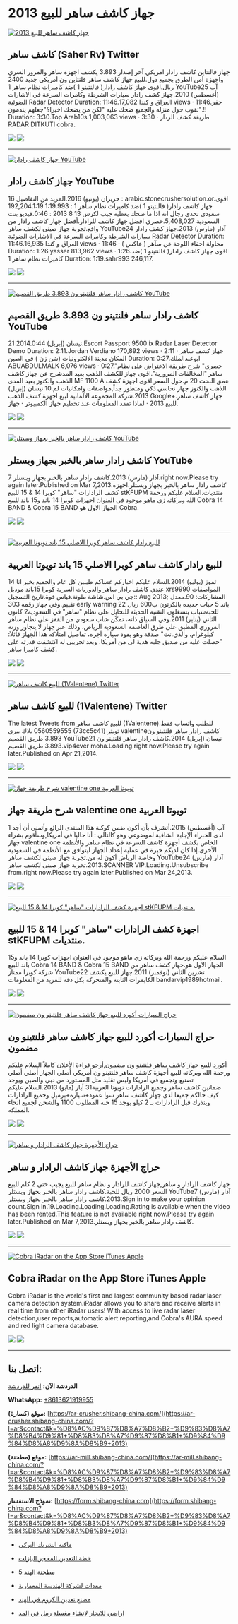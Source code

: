 # جهاز كاشف ساهر للبيع 2013

<a href="https://swt.shibang-china.com/?l=ar&img&k=%D8%AC%D9%87%D8%A7%D8%B2+%D9%83%D8%A7%D8%B4%D9%81+%D8%B3%D8%A7%D9%87%D8%B1+%D9%84%D9%84%D8%A8%D9%8A%D8%B9+2013" target="_blank">![جهاز كاشف ساهر للبيع 2013](http://static.shibang-china.com/all-800x300/357.jpg)</a>

## كاشف ساهر (Saher Rv) Twitter
جهاز فالنتاين كاشف رادار امريكي آخر إصدار 3.893 يكشف اجهزة ساهر والمرور السري واجهزة أمن الطرق بجميع دول.للبيع جهاز كاشف ساهر فلنتاين ون أمريكي جديد 2400 ريال.اقوى جهاز كاشف رادار( فالنتينو 1 )ضد كاميرات نظام ساهر 1 YouTube25 آب (أغسطس) 2010.جهاز كشف رادار سيارات الشرطة وكامرات السرعة في الاشارات الضوئية Radar Detector Duration: 11:46.العراق و كندا 17,082 views &middot; 11:46.حفر ثقوب حول منزله والجميع ضحك عليه &quot;لكن من يضحك اخيرا؟&quot;جعلهم يندمون&quot;.!! Duration: 3:30.Top Arab10s 1,003,063 views &middot; 3:30 &middot; طريقة كشف الردار RADAR DITKUTI cobra.


<a href="https://whatsapp.shibangsoft.com/WhatsApp.php" target="_blank" title="WhatsApp">![](http://static.shibang-china.com/icon/whatsapp.png)</a> <a href="https://swt.shibang-china.com/?l=ar&icon&k=%D8%AC%D9%87%D8%A7%D8%B2+%D9%83%D8%A7%D8%B4%D9%81+%D8%B3%D8%A7%D9%87%D8%B1+%D9%84%D9%84%D8%A8%D9%8A%D8%B9+2013" target="_blank">![](http://static.shibang-china.com/icon/chat-ar.png)</a>

---

<a href="https://swt.shibang-china.com/?l=ar&img&k=%D8%AC%D9%87%D8%A7%D8%B2+%D9%83%D8%A7%D8%B4%D9%81+%D8%B3%D8%A7%D9%87%D8%B1+%D9%84%D9%84%D8%A8%D9%8A%D8%B9+2013" target="_blank">![جهاز كاشف رادار YouTube](http://static.shibang-china.com/all-800x300/584.jpg)</a>

## جهاز كاشف رادار YouTube
16 حزيران (يونيو) 2016.المزيد من التفاصيل : arabic.stonecrushersolution.or.اقوى جهاز كاشف رادار( فالنتينو 1 )ضد كاميرات نظام ساهر 1 : 1:19.993 192,204.1:19 سعودى تحدى رجال انه اذا ما ضحك يعطيه جيب لكزس 13 8 2013 : 0:46.فيديو بنت السعودية 5,408,027.حصري افضل جهاز كاشف للرادار.أفضل جهاز كاشف رادار من واقع.تجربة جهاز صيني لكشف ساهر YouTube24 آذار (مارس) 2013.جهاز كشف رادار سيارات الشرطة وكامرات السرعة في الاشارات الضوئية Radar Detector Duration: 11:46.العراق و كندا 16,935 views &middot; 11:46 &middot; محاولة اخفاء اللوحة عن سآهر ( عاكس ) Duration: 1:26.yasser 813,962 views &middot; 1:26.اقوى جهاز كاشف رادار( فالنتينو 1 )ضد كاميرات نظام ساهر 1 Duration: 1:19.sahr993 246,117.


<a href="https://whatsapp.shibangsoft.com/WhatsApp.php" target="_blank" title="WhatsApp">![](http://static.shibang-china.com/icon/whatsapp.png)</a> <a href="https://swt.shibang-china.com/?l=ar&icon&k=%D8%AC%D9%87%D8%A7%D8%B2+%D9%83%D8%A7%D8%B4%D9%81+%D8%B3%D8%A7%D9%87%D8%B1+%D9%84%D9%84%D8%A8%D9%8A%D8%B9+2013" target="_blank">![](http://static.shibang-china.com/icon/chat-ar.png)</a>

---

<a href="https://swt.shibang-china.com/?l=ar&img&k=%D8%AC%D9%87%D8%A7%D8%B2+%D9%83%D8%A7%D8%B4%D9%81+%D8%B3%D8%A7%D9%87%D8%B1+%D9%84%D9%84%D8%A8%D9%8A%D8%B9+2013" target="_blank">![كاشف رادار ساهر فلنتينو ون 3.893 طريق القصيم YouTube](http://static.shibang-china.com/all-800x300/937.jpg)</a>

## كاشف رادار ساهر فلنتينو ون 3.893 طريق القصيم YouTube
21 نيسان (إبريل) 2014.0:44.Escort Passport 9500 ix Radar Laser Detector Demo Duration: 2:11.Jordan Verdiano 170,892 views &middot; 2:11 &middot; جهاز كشف ساهر المكان مدينة الالكترونيات (شن زن ) في الصين Duration: 0:27.ابوعبدالملك ABUABDULMALK 6,076 views &middot; 0:27.&quot;حصري&quot; شرح طريقة الاعتراض على نظام ساهر &quot;المخالفات المرورية&quot;.اقوى جهاز للكشف الذهب بعيد المدشرح عن جهاز كاشف الذهب والكنوز بعيد المدى MF 1100 A عمق البحث 20 م.حول السعر.اقوى اجهزة كشف الذهب والكنوز جهاز نحاسي ذكي ومتطور جداً,مواصفات وامكانيات لم.10 نيسان (إبريل) 2013.شركة المجموعة الألمانية لبيع اجهزة كشف الذهب Google+.جهاز كاشف ساهر للبيع 2013 &middot; لماذا تفقد المعلومات عند تحطيم جهاز الكمبيوتر &middot; جهاز.


<a href="https://whatsapp.shibangsoft.com/WhatsApp.php" target="_blank" title="WhatsApp">![](http://static.shibang-china.com/icon/whatsapp.png)</a> <a href="https://swt.shibang-china.com/?l=ar&icon&k=%D8%AC%D9%87%D8%A7%D8%B2+%D9%83%D8%A7%D8%B4%D9%81+%D8%B3%D8%A7%D9%87%D8%B1+%D9%84%D9%84%D8%A8%D9%8A%D8%B9+2013" target="_blank">![](http://static.shibang-china.com/icon/chat-ar.png)</a>

---

<a href="https://swt.shibang-china.com/?l=ar&img&k=%D8%AC%D9%87%D8%A7%D8%B2+%D9%83%D8%A7%D8%B4%D9%81+%D8%B3%D8%A7%D9%87%D8%B1+%D9%84%D9%84%D8%A8%D9%8A%D8%B9+2013" target="_blank">![كاشف رادار ساهر بالخبر بجهاز ويستلر YouTube](http://static.shibang-china.com/all-800x300/583.jpg)</a>

## كاشف رادار ساهر بالخبر بجهاز ويستلر YouTube
7 آذار (مارس) 2013.كاشف رادار ساهر بالخبر بجهاز ويستلر.right now.Please try again later.Published on Mar 7,2013.كاشف رادار ساهر بالخبر بجهاز ويستلر.اجهزة كشف الرادارات &quot;ساهر&quot; كوبرا 14 &amp; 15 للبيع stKFUPM منتديات.السلام عليكم ورحمة الله وبركاته زي ماهو موجود في العنوان اجهزات كوبرا 14 باند و15 باند للبيع Cobra 14 BAND &amp; Cobra 15 BAND الجهاز الاول هو Cobra.


<a href="https://whatsapp.shibangsoft.com/WhatsApp.php" target="_blank" title="WhatsApp">![](http://static.shibang-china.com/icon/whatsapp.png)</a> <a href="https://swt.shibang-china.com/?l=ar&icon&k=%D8%AC%D9%87%D8%A7%D8%B2+%D9%83%D8%A7%D8%B4%D9%81+%D8%B3%D8%A7%D9%87%D8%B1+%D9%84%D9%84%D8%A8%D9%8A%D8%B9+2013" target="_blank">![](http://static.shibang-china.com/icon/chat-ar.png)</a>

---

<a href="https://swt.shibang-china.com/?l=ar&img&k=%D8%AC%D9%87%D8%A7%D8%B2+%D9%83%D8%A7%D8%B4%D9%81+%D8%B3%D8%A7%D9%87%D8%B1+%D9%84%D9%84%D8%A8%D9%8A%D8%B9+2013" target="_blank">![للبيع رادار كاشف ساهر كوبرا الاصلي 15 باند تويوتا العربية](http://static.shibang-china.com/all-800x300/1372.jpg)</a>

## للبيع رادار كاشف ساهر كوبرا الاصلي 15 باند تويوتا العربية
14 تموز (يوليو) 2014.السلام عليكم اخباركم عساكم طيبين كل عام والجميع بخير انا عندي كاشف رادار ساهر والدوريات السرية كوبرا 15باند موديل xrs9990 المواصفات :جي بي اس.شاشة ملونة.قياس قوة.تاريخ التسجيل: Aug 2013; المشاركات: 90.معدل تقييم.وفي جهاز رقمه 303 early warning 22 باند 5 حبات جديده بالكرتون ب600 ريال للحبةشباب يستغلون التقنية الحديثة للتحايل على نظام &quot;ساهر&quot; في السعودية2 كانون الثاني (يناير) 2011.وفي السياق ذاته، تمكّن شاب سعودي من القفز على نظام ساهر المروري المطبق على طرق العاصمة السعودية الرياض، وذلك عبر جهاز لا يتجاوز وزنه كيلوغرام، والذي.نت&quot; صدفة وهو يقود سيارة أجرة، تفاصيل امتلاكه هذا الجهاز قائلاً: &quot;حصلت عليه من صديق جلبه هدية لي من أمريكا، وبعد تجريبي له اكتشفت قدرته على كشف كاميرا ساهر.


<a href="https://whatsapp.shibangsoft.com/WhatsApp.php" target="_blank" title="WhatsApp">![](http://static.shibang-china.com/icon/whatsapp.png)</a> <a href="https://swt.shibang-china.com/?l=ar&icon&k=%D8%AC%D9%87%D8%A7%D8%B2+%D9%83%D8%A7%D8%B4%D9%81+%D8%B3%D8%A7%D9%87%D8%B1+%D9%84%D9%84%D8%A8%D9%8A%D8%B9+2013" target="_blank">![](http://static.shibang-china.com/icon/chat-ar.png)</a>

---

<a href="https://swt.shibang-china.com/?l=ar&img&k=%D8%AC%D9%87%D8%A7%D8%B2+%D9%83%D8%A7%D8%B4%D9%81+%D8%B3%D8%A7%D9%87%D8%B1+%D9%84%D9%84%D8%A8%D9%8A%D8%B9+2013" target="_blank">![للبيع كاشف ساهر (1Valentene) Twitter](http://static.shibang-china.com/all-800x300/930.jpg)</a>

## للبيع كاشف ساهر (1Valentene) Twitter
The latest Tweets from للبيع كاشف ساهر (1Valentene).للطلب واتساب فقط 0560559555 بلاك بيري (73cc5c41) تويتر valentineكاشف رادار ساهر فلنتينو ون 3.893 طريق القصيم YouTube21 نيسان (إبريل) 2014.كاشف رادار ساهر فلنتينو ون 3.893 طريق القصيم.vip4ever moha.Loading.right now.Please try again later.Published on Apr 21,2014.


<a href="https://whatsapp.shibangsoft.com/WhatsApp.php" target="_blank" title="WhatsApp">![](http://static.shibang-china.com/icon/whatsapp.png)</a> <a href="https://swt.shibang-china.com/?l=ar&icon&k=%D8%AC%D9%87%D8%A7%D8%B2+%D9%83%D8%A7%D8%B4%D9%81+%D8%B3%D8%A7%D9%87%D8%B1+%D9%84%D9%84%D8%A8%D9%8A%D8%B9+2013" target="_blank">![](http://static.shibang-china.com/icon/chat-ar.png)</a>

---

<a href="https://swt.shibang-china.com/?l=ar&img&k=%D8%AC%D9%87%D8%A7%D8%B2+%D9%83%D8%A7%D8%B4%D9%81+%D8%B3%D8%A7%D9%87%D8%B1+%D9%84%D9%84%D8%A8%D9%8A%D8%B9+2013" target="_blank">![شرح طريقة جهاز valentine one تويوتا العربية](http://static.shibang-china.com/all-800x300/258.jpg)</a>

## شرح طريقة جهاز valentine one تويوتا العربية
1 آب (أغسطس) 2015.أتشرف بأن أكون ضمن كوكبة هذا المنتدى الرائع وأتمنى أن أجد لدى الخبراء الإجابة الشافية لموضوعي وهو كالتالي : أنا حاليآ في أمريكا,وسأقوم بشراء جهاز valentine one الخاص بكشف أجهزة كاشف السرعة في نظام ساهر والأنظمة الأخرى.إذا كان لديكم خبرة في عملية إعداد الجهاز ليتوافق مع الأنظمة في السعودية وخاصة الرياض أكون له من.تجربة جهاز صيني لكشف ساهر YouTube24 آذار (مارس) 2013.تجربة جهاز صيني لكشف ساهر.SCANNER VIP.Loading.Unsubscribe from.right now.Please try again later.Published on Mar 24,2013.


<a href="https://whatsapp.shibangsoft.com/WhatsApp.php" target="_blank" title="WhatsApp">![](http://static.shibang-china.com/icon/whatsapp.png)</a> <a href="https://swt.shibang-china.com/?l=ar&icon&k=%D8%AC%D9%87%D8%A7%D8%B2+%D9%83%D8%A7%D8%B4%D9%81+%D8%B3%D8%A7%D9%87%D8%B1+%D9%84%D9%84%D8%A8%D9%8A%D8%B9+2013" target="_blank">![](http://static.shibang-china.com/icon/chat-ar.png)</a>

---

<a href="https://swt.shibang-china.com/?l=ar&img&k=%D8%AC%D9%87%D8%A7%D8%B2+%D9%83%D8%A7%D8%B4%D9%81+%D8%B3%D8%A7%D9%87%D8%B1+%D9%84%D9%84%D8%A8%D9%8A%D8%B9+2013" target="_blank">![اجهزة كشف الرادارات &quot;ساهر&quot; كوبرا 14 &amp; 15 للبيع stKFUPM منتديات.](http://static.shibang-china.com/all-800x300/1139.jpg)</a>

## اجهزة كشف الرادارات &quot;ساهر&quot; كوبرا 14 &amp; 15 للبيع stKFUPM منتديات.
السلام عليكم ورحمة الله وبركاته زي ماهو موجود في العنوان اجهزات كوبرا 14 باند و15 باند للبيع Cobra 14 BAND &amp; Cobra 15 BAND الجهاز الاول هو.جهاز كشف ساهر من شركة كوبرا ممتاز YouTube22 تشرين الثاني (نوفمبر) 2011.جهاز للبيع يكشف الكايمرات الثابته والمتحركة بكل دقة للمزيد من المعلومات bandarvip1989hotmail.


<a href="https://whatsapp.shibangsoft.com/WhatsApp.php" target="_blank" title="WhatsApp">![](http://static.shibang-china.com/icon/whatsapp.png)</a> <a href="https://swt.shibang-china.com/?l=ar&icon&k=%D8%AC%D9%87%D8%A7%D8%B2+%D9%83%D8%A7%D8%B4%D9%81+%D8%B3%D8%A7%D9%87%D8%B1+%D9%84%D9%84%D8%A8%D9%8A%D8%B9+2013" target="_blank">![](http://static.shibang-china.com/icon/chat-ar.png)</a>

---

<a href="https://swt.shibang-china.com/?l=ar&img&k=%D8%AC%D9%87%D8%A7%D8%B2+%D9%83%D8%A7%D8%B4%D9%81+%D8%B3%D8%A7%D9%87%D8%B1+%D9%84%D9%84%D8%A8%D9%8A%D8%B9+2013" target="_blank">![حراج السيارات أكورد للبيع جهاز كاشف ساهر فلنتينو ون مضمون](http://static.shibang-china.com/all-800x300/572.jpg)</a>

## حراج السيارات أكورد للبيع جهاز كاشف ساهر فلنتينو ون مضمون
أكورد للبيع جهاز كاشف ساهر فلنتينو ون مضمون,أرجو قراءة الأعلان كاملاً السلام عليكم ورحمة الله وبركاته للبيع أجهزة كاشف ساهر فلنتينو ون أمريكي أصلي الجهاز أصلي أصلي تصنيع وتجميع في أمريكا وليس تقليد مثل المستورد من دبي والصين ويوجد ضمانين.كاشف ساهر وجميع الرادارات تويوتا العربية31 أيار (مايو) 2013.السلام عليكم كيف حالكم جميعا لدي جهاز كاشف ساهر سوا عمود+سياره+برميل وجميع الرادارات وينذرك قبل الرادارات بـ 2 كيلو يوجد 15 حبه المطلوب 1100 والشحن لجميع انحاء المملكه.


<a href="https://whatsapp.shibangsoft.com/WhatsApp.php" target="_blank" title="WhatsApp">![](http://static.shibang-china.com/icon/whatsapp.png)</a> <a href="https://swt.shibang-china.com/?l=ar&icon&k=%D8%AC%D9%87%D8%A7%D8%B2+%D9%83%D8%A7%D8%B4%D9%81+%D8%B3%D8%A7%D9%87%D8%B1+%D9%84%D9%84%D8%A8%D9%8A%D8%B9+2013" target="_blank">![](http://static.shibang-china.com/icon/chat-ar.png)</a>

---

<a href="https://swt.shibang-china.com/?l=ar&img&k=%D8%AC%D9%87%D8%A7%D8%B2+%D9%83%D8%A7%D8%B4%D9%81+%D8%B3%D8%A7%D9%87%D8%B1+%D9%84%D9%84%D8%A8%D9%8A%D8%B9+2013" target="_blank">![حراج الأجهزة جهاز كاشف الرادار و ساهر](http://static.shibang-china.com/all-800x300/973.jpg)</a>

## حراج الأجهزة جهاز كاشف الرادار و ساهر
جهاز كاشف الرادار و ساهر,جهاز كاشف للرادار و نظام ساهر للبيع يجيب حتى 2 كلم للبيع السعر 2000 ريال للحبة.كاشف رادار ساهر بالخبر بجهاز ويستلر YouTube7 آذار (مارس) 2013.كاشف رادار ساهر بالخبر بجهاز ويستلر.Sign in to make your opinion count.Sign in.19.Loading.Loading.Loading.Rating is available when the video has been rented.This feature is not available right now.Please try again later.Published on Mar 7,2013.كاشف رادار ساهر بالخبر بجهاز ويستلر.


<a href="https://whatsapp.shibangsoft.com/WhatsApp.php" target="_blank" title="WhatsApp">![](http://static.shibang-china.com/icon/whatsapp.png)</a> <a href="https://swt.shibang-china.com/?l=ar&icon&k=%D8%AC%D9%87%D8%A7%D8%B2+%D9%83%D8%A7%D8%B4%D9%81+%D8%B3%D8%A7%D9%87%D8%B1+%D9%84%D9%84%D8%A8%D9%8A%D8%B9+2013" target="_blank">![](http://static.shibang-china.com/icon/chat-ar.png)</a>

---

<a href="https://swt.shibang-china.com/?l=ar&img&k=%D8%AC%D9%87%D8%A7%D8%B2+%D9%83%D8%A7%D8%B4%D9%81+%D8%B3%D8%A7%D9%87%D8%B1+%D9%84%D9%84%D8%A8%D9%8A%D8%B9+2013" target="_blank">![Cobra iRadar on the App Store iTunes Apple](http://static.shibang-china.com/all-800x300/1191.jpg)</a>

## Cobra iRadar on the App Store iTunes Apple
Cobra iRadar is the world&#39;s first and largest community based radar laser camera detection system.iRadar allows you to share and receive alerts in real time from other iRadar users! With access to live radar laser detection,user reports,automatic alert reporting,and Cobra&#39;s AURA speed and red light camera database.

<a href="https://whatsapp.shibangsoft.com/WhatsApp.php" target="_blank" title="WhatsApp">![](http://static.shibang-china.com/icon/whatsapp.png)</a> <a href="https://swt.shibang-china.com/?l=ar&icon&k=%D8%AC%D9%87%D8%A7%D8%B2+%D9%83%D8%A7%D8%B4%D9%81+%D8%B3%D8%A7%D9%87%D8%B1+%D9%84%D9%84%D8%A8%D9%8A%D8%B9+2013" target="_blank">![](http://static.shibang-china.com/icon/chat-ar.png)</a>

---
## اتصل بنا:

**الدردشة الآن:** [انقر للدردشة](https://swt.shibang-china.com?l=ar&contact&k=%D8%AC%D9%87%D8%A7%D8%B2+%D9%83%D8%A7%D8%B4%D9%81+%D8%B3%D8%A7%D9%87%D8%B1+%D9%84%D9%84%D8%A8%D9%8A%D8%B9+2013)

**WhatsApp:**  [+8613621919955](https://whatsapp.shibangsoft.com/WhatsApp.php)

**موقع (كسارة):** [https://ar-crusher.shibang-china.com/](https://ar-crusher.shibang-china.com/?l=ar&contact&k=%D8%AC%D9%87%D8%A7%D8%B2+%D9%83%D8%A7%D8%B4%D9%81+%D8%B3%D8%A7%D9%87%D8%B1+%D9%84%D9%84%D8%A8%D9%8A%D8%B9+2013)

**موقع (مطحنة):** [https://ar-mill.shibang-china.com/](https://ar-mill.shibang-china.com/?l=ar&contact&k=%D8%AC%D9%87%D8%A7%D8%B2+%D9%83%D8%A7%D8%B4%D9%81+%D8%B3%D8%A7%D9%87%D8%B1+%D9%84%D9%84%D8%A8%D9%8A%D8%B9+2013)

**نموذج الاستفسار:** [https://form.shibang-china.com](https://form.shibang-china.com?l=ar&contact&k=%D8%AC%D9%87%D8%A7%D8%B2+%D9%83%D8%A7%D8%B4%D9%81+%D8%B3%D8%A7%D9%87%D8%B1+%D9%84%D9%84%D8%A8%D9%8A%D8%B9+2013)

* [ماكنه الشرنك التركى](../22/%D9%85%D8%A7%D9%83%D9%86%D9%87%20%D8%A7%D9%84%D8%B4%D8%B1%D9%86%D9%83%20%D8%A7%D9%84%D8%AA%D8%B1%D9%83%D9%89.md)

* [خطة التعدين المحجر البازلت](../24/%D8%AE%D8%B7%D8%A9%20%D8%A7%D9%84%D8%AA%D8%B9%D8%AF%D9%8A%D9%86%20%D8%A7%D9%84%D9%85%D8%AD%D8%AC%D8%B1%20%D8%A7%D9%84%D8%A8%D8%A7%D8%B2%D9%84%D8%AA.md)

* [5 مطحنة الهند](../24/5%20%D9%85%D8%B7%D8%AD%D9%86%D8%A9%20%D8%A7%D9%84%D9%87%D9%86%D8%AF.md)

* [معدات لشركة الهندسة المعمارية](../23/%D9%85%D8%B9%D8%AF%D8%A7%D8%AA%20%D9%84%D8%B4%D8%B1%D9%83%D8%A9%20%D8%A7%D9%84%D9%87%D9%86%D8%AF%D8%B3%D8%A9%20%D8%A7%D9%84%D9%85%D8%B9%D9%85%D8%A7%D8%B1%D9%8A%D8%A9.md)

* [مصنع تعدين الكروم في الهند](../24/%D9%85%D8%B5%D9%86%D8%B9%20%D8%AA%D8%B9%D8%AF%D9%8A%D9%86%20%D8%A7%D9%84%D9%83%D8%B1%D9%88%D9%85%20%D9%81%D9%8A%20%D8%A7%D9%84%D9%87%D9%86%D8%AF.md)

* [اراضي للايجار لانشاء مغسلة رمل في المد](../22/%D8%A7%D8%B1%D8%A7%D8%B6%D9%8A%20%D9%84%D9%84%D8%A7%D9%8A%D8%AC%D8%A7%D8%B1%20%D9%84%D8%A7%D9%86%D8%B4%D8%A7%D8%A1%20%D9%85%D8%BA%D8%B3%D9%84%D8%A9%20%D8%B1%D9%85%D9%84%20%D9%81%D9%8A%20%D8%A7%D9%84%D9%85%D8%AF.md)